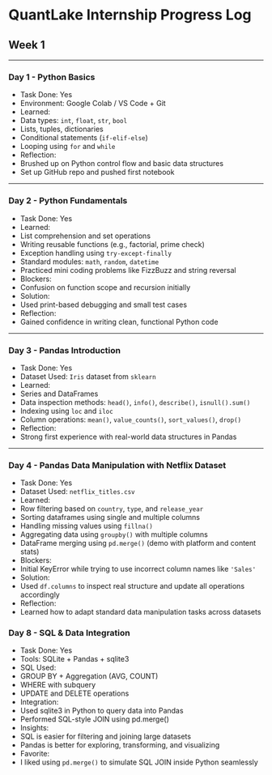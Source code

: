 # QuantLake Internship Progress Log

## Week 1

---

###  Day 1 - Python Basics
-  Task Done: Yes
-  Environment: Google Colab / VS Code + Git
-  Learned:
  - Data types: `int`, `float`, `str`, `bool`
  - Lists, tuples, dictionaries
  - Conditional statements (`if-elif-else`)
  - Looping using `for` and `while`
-  Reflection:
  - Brushed up on Python control flow and basic data structures
  - Set up GitHub repo and pushed first notebook

---

###  Day 2 - Python Fundamentals
-  Task Done: Yes
-  Learned:
  - List comprehension and set operations
  - Writing reusable functions (e.g., factorial, prime check)
  - Exception handling using `try-except-finally`
  - Standard modules: `math`, `random`, `datetime`
  - Practiced mini coding problems like FizzBuzz and string reversal
-  Blockers:
  - Confusion on function scope and recursion initially
-   Solution:
  - Used print-based debugging and small test cases
-  Reflection:
  - Gained confidence in writing clean, functional Python code

---

###  Day 3 - Pandas Introduction
-  Task Done: Yes
-  Dataset Used: `Iris` dataset from `sklearn`
-  Learned:
  - Series and DataFrames
  - Data inspection methods: `head()`, `info()`, `describe()`, `isnull().sum()`
  - Indexing using `loc` and `iloc`
  - Column operations: `mean()`, `value_counts()`, `sort_values()`, `drop()`
-  Reflection:
  - Strong first experience with real-world data structures in Pandas

---

###  Day 4 - Pandas Data Manipulation with Netflix Dataset
-  Task Done: Yes
-  Dataset Used: `netflix_titles.csv`
-  Learned:
  - Row filtering based on `country`, `type`, and `release_year`
  - Sorting dataframes using single and multiple columns
  - Handling missing values using `fillna()`
  - Aggregating data using `groupby()` with multiple columns
  - DataFrame merging using `pd.merge()` (demo with platform and content stats)
-  Blockers:
  - Initial KeyError while trying to use incorrect column names like `'Sales'`
-  Solution:
  - Used `df.columns` to inspect real structure and update all operations accordingly
-  Reflection:
  - Learned how to adapt standard data manipulation tasks across datasets





### Day 8 - SQL & Data Integration
-  Task Done: Yes
-  Tools: SQLite + Pandas + sqlite3
-  SQL Used:
  - GROUP BY + Aggregation (AVG, COUNT)
  - WHERE with subquery
  - UPDATE and DELETE operations
-  Integration:
  - Used sqlite3 in Python to query data into Pandas
  - Performed SQL-style JOIN using pd.merge()
-  Insights:
  - SQL is easier for filtering and joining large datasets
  - Pandas is better for exploring, transforming, and visualizing
-  Favorite:
  - I liked using `pd.merge()` to simulate SQL JOIN inside Python seamlessly